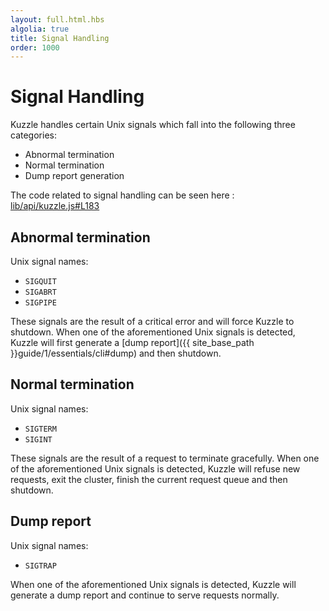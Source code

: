 ```yaml
---
layout: full.html.hbs
algolia: true
title: Signal Handling
order: 1000
---
```



# Signal Handling

Kuzzle handles certain Unix signals which fall into the following three categories:

 * Abnormal termination
 * Normal termination
 * Dump report generation

The code related to signal handling can be seen here : [lib/api/kuzzle.js#L183](https://github.com/kuzzleio/kuzzle/blob/master/lib/api/kuzzle.js#L183)

## Abnormal termination

Unix signal names:
 * `SIGQUIT`
 * `SIGABRT`
 * `SIGPIPE`

 These signals are the result of a critical error and will force Kuzzle to shutdown.
 When one of the aforementioned Unix signals is detected, Kuzzle will first generate a [dump report]({{ site_base_path }}guide/1/essentials/cli#dump) and then shutdown.

## Normal termination  

Unix signal names:
 * `SIGTERM`
 * `SIGINT`

 These signals are the result of a request to terminate gracefully.
 When one of the aforementioned Unix signals is detected, Kuzzle will refuse new requests, exit the cluster, finish the current request queue and then shutdown.

## Dump report

Unix signal names:
 * `SIGTRAP`

When one of the aforementioned Unix signals is detected, Kuzzle will generate a dump report and continue to serve requests normally.
